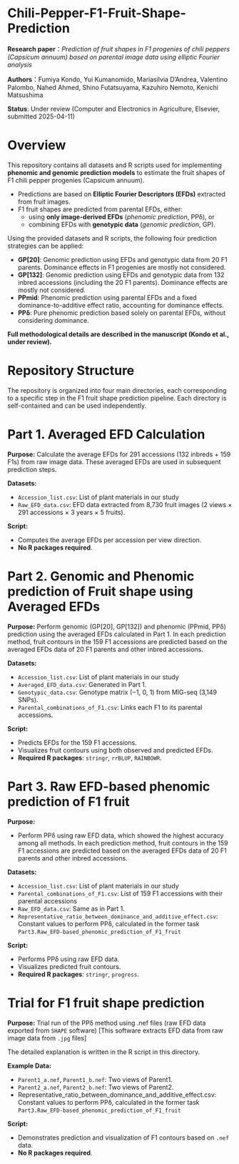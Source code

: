 # Chili-Pepper-F1-Fruit-Shape-Prediction
**Research paper**：*Prediction of fruit shapes in F1 progenies of chili peppers (Capsicum annuum) based on parental image data using elliptic Fourier analysis*

**Authors**：Fumiya Kondo, Yui Kumanomido, Mariasilvia D’Andrea, Valentino Palombo, Nahed Ahmed, Shino Futatsuyama, Kazuhiro Nemoto, Kenichi Matsushima

**Status**: Under review (Computer and Electronics in Agriculture, Elsevier, submitted 2025-04-11)

# Overview
This repository contains all datasets and R scripts used for implementing **phenomic and genomic prediction models** to estimate the fruit shapes of F1 chili pepper progenies (Capsicum annuum).

* Predictions are based on **Elliptic Fourier Descriptors (EFDs)** extracted from fruit images.
* F1 fruit shapes are predicted from parental EFDs, either:
    * using **only image-derived EFDs** (*phenomic prediction*, PPδ), or
    * combining EFDs with **genotypic data** (*genomic prediction*, GP).

Using the provided datasets and R scripts, the following four prediction strategies can be applied:

* **GP[20]**: Genomic prediction using EFDs and genotypic data from 20 F1 parents. Dominance effects in F1 progenies are mostly not considered.
* **GP[132]**: Genomic prediction using EFDs and genotypic data from 132 inbred accessions (including the 20 F1 parents). Dominance effects are mostly not considered.
* **PPmid**: Phenomic prediction using parental EFDs and a fixed dominance-to-additive effect ratio, accounting for dominance effects.
* **PPδ**: Pure phenomic prediction based solely on parental EFDs, without considering dominance.

**Full methodological details are described in the manuscript (Kondo et al., under review).**

# Repository Structure
The repository is organized into four main directories, each corresponding to a specific step in the F1 fruit shape prediction pipeline. Each directory is self-contained and can be used independently.

# Part 1. Averaged EFD Calculation
**Purpose:** 
Calculate the average EFDs for 291 accessions (132 inbreds + 159 F1s) from raw image data. These averaged EFDs are used in subsequent prediction steps.

**Datasets:**
* `Accession_list.csv`: List of plant materials in our study
* `Raw_EFD_data.csv`: EFD data extracted from 8,730 fruit images (2 views × 291 accessions × 3 years × 5 fruits).

**Script:**
* Computes the average EFDs per accession per view direction.
* **No R packages required**.

# Part 2. Genomic and Phenomic prediction of Fruit shape using Averaged EFDs
**Purpose:** 
Perform genomic (GP[20], GP[132]) and phenomic (PPmid, PPδ) prediction using the averaged EFDs calculated in Part 1.
In each prediction method, fruit contours in the 159 F1 accessions are predicted based on the averaged EFDs data of 20 F1 parents and other inbred accessions.

**Datasets:**
* `Accession_list.csv`: List of plant materials in our study
* `Averaged_EFD_data.csv`: Generated in Part 1.
* `Genotypic_data.csv`: Genotype matrix (−1, 0, 1) from MIG-seq (3,149 SNPs).
* `Parental_combinations_of_F1.csv`: Links each F1 to its parental accessions.

**Script:**
* Predicts EFDs for the 159 F1 accessions.
* Visualizes fruit contours using both observed and predicted EFDs.
* **Required R packages**: `stringr`, `rrBLUP`, `RAINBOWR`.

# Part 3. Raw EFD-based phenomic prediction of F1 fruit
**Purpose:**
* Perform PPδ using raw EFD data, which showed the highest accuracy among all methods.
In each prediction method, fruit contours in the 159 F1 accessions are predicted based on the averaged EFDs data of 20 F1 parents and other inbred accessions.

**Datasets:**
* `Accession_list.csv`: List of plant materials in our study
* `Parental_combinations_of_F1.csv`: List of 159 F1 accessions with their parental accessions
* `Raw_EFD_data.csv`: Same as in Part 1.
* `Representative_ratio_between_dominance_and_additive_effect.csv`: Constant values to perform PPδ, calculated in the former task `Part3.Raw_EFD-based_phenomic_prediction_of_F1_fruit`

**Script:**
* Performs PPδ using raw EFD data.
* Visualizes predicted fruit contours.
* **Required R packages**: `stringr`, `progress`. 

# Trial for F1 fruit shape prediction
**Purpose:**
Trial run of the PPδ method using .nef files (raw EFD data exported from `SHAPE` software)
[This software extracts EFD data from raw image data from `.jpg` files]

The detailed explanation is written in the R script in this directory.

**Example Data:**
* `Parent1_a.nef`, `Parent1_b.nef`: Two views of Parent1.
* `Parent2_a.nef`, `Parent2_b.nef`: Two views of Parent2.
* Representative_ratio_between_dominance_and_additive_effect.csv: Constant values to perform PPδ, calculated in the former task `Part3.Raw_EFD-based_phenomic_prediction_of_F1_fruit`

**Script:**
* Demonstrates prediction and visualization of F1 contours based on `.nef` data.
* **No R packages required**.
